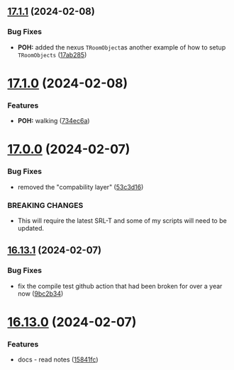 ## [17.1.1](https://github.com/Torwent/WaspLib/compare/v17.1.0...v17.1.1) (2024-02-08)


### Bug Fixes

* **POH:** added the nexus `TRoomObject`as another example of how to setup `TRoomObjects` ([17ab285](https://github.com/Torwent/WaspLib/commit/17ab285d652ac54f2548d54e6a1b18e495863271))



# [17.1.0](https://github.com/Torwent/WaspLib/compare/v17.0.0...v17.1.0) (2024-02-08)


### Features

* **POH:** walking ([734ec6a](https://github.com/Torwent/WaspLib/commit/734ec6a7e7c718a16e3dc83d58d376571e01d22e))



# [17.0.0](https://github.com/Torwent/WaspLib/compare/v16.13.1...v17.0.0) (2024-02-07)


### Bug Fixes

* removed the "compability layer" ([53c3d16](https://github.com/Torwent/WaspLib/commit/53c3d160d32e1d2fdeb4d1dcd599f9d30361d4b9))


### BREAKING CHANGES

* This will require the latest SRL-T and some of my scripts will need to be updated.



## [16.13.1](https://github.com/Torwent/WaspLib/compare/v16.13.0...v16.13.1) (2024-02-07)


### Bug Fixes

* fix the compile test github action that had been broken for over a year now ([9bc2b34](https://github.com/Torwent/WaspLib/commit/9bc2b34fbcf8a6b73a73fba613738769e5794cf6))



# [16.13.0](https://github.com/Torwent/WaspLib/compare/v16.12.3...v16.13.0) (2024-02-07)


### Features

* docs - read notes ([15841fc](https://github.com/Torwent/WaspLib/commit/15841fcdf6e4c0a86785b89e04d9bed73df93550))



